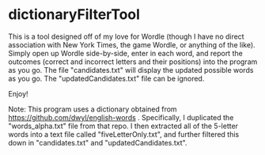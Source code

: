 # dictionaryFilterTool

This is a tool designed off of my love for Wordle (though I have no direct association with New York Times, the game Wordle, or anything of the like). Simply open up Wordle side-by-side, enter in each word, and report the outcomes (correct and incorrect letters and their positions) into the program as you go. The file "candidates.txt" will display the updated possible words as you go. The "updatedCandidates.txt" file can be ignored.

Enjoy!

Note: This program uses a dictionary obtained from https://github.com/dwyl/english-words . Specifically, I duplicated the "words_alpha.txt" file from that repo. I then extracted all of the 5-letter words into a text file called "fiveLetterOnly.txt", and further filtered this down in "candidates.txt" and "updatedCandidates.txt". 
